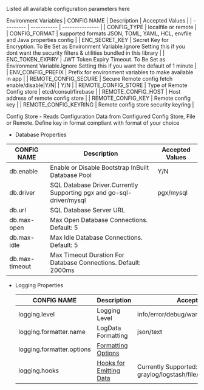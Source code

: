Listed all available configuration parameters here

Environment Variables
| CONFIG NAME | Description | Accepted Values |
| --------- | ----------- | --------------- |
| CONFIG_TYPE | localfile or remote |
| CONFIG_FORMAT | supported formats JSON, TOML, YAML, HCL, envfile and Java properties config |
| ENC_SECRET_KEY | Secret Key for Encryption. To Be Set as Environment Variable.Ignore Setting this if you dont want the security filters & utilities bundled in this library |
| ENC_TOKEN_EXPIRY | JWT Token Expiry Timeout. To Be Set as Environment Variable.Ignore Setting this if you want the default of 1 minute |
| ENV_CONFIG_PREFIX | Prefix for environment variables to make available in app |
| REMOTE_CONFIG_SECURE | Secure Remote config fetch enable/disable|Y/N| | Y/N |
| REMOTE_CONFIG_STORE | Type of Remote Config store | etcd/consul/firebase |
| REMOTE_CONFIG_HOST | Host address of remote config store |
| REMOTE_CONFIG_KEY | Remote config key |
| REMOTE_CONFIG_KEYRING | Remote config store security keyring |

Config Store - Reads Configuration Data from Configured Config Store, File or Remote. Define key in format compliant with format of your choice

- Database Properties

| CONFIG NAME    | Description                                                          | Accepted Values |
| -------------- | -------------------------------------------------------------------- | --------------- |
| db.enable      | Enable or Disable Bootstrap InBuilt Database Pool                    | Y/N             |
| db.driver      | SQL Database Driver.Currently Supporting pgx and go-sql-driver/mysql | pgx/mysql       |
| db.url         | SQL Database Server URL                                              |                 |
| db.max-open    | Max Open Database Connections. Default: 5                            |                 |
| db.max-idle    | Max Idle Database Connections. Default: 5                            |                 |
| db.max-timeout | Max Timeout Duration For Database Connections. Default: 2000ms       |                 |

- Logging Properties

  | CONFIG NAME               | Description                                                               | Accepted Values                                                     |
  | ------------------------- | ------------------------------------------------------------------------- | ------------------------------------------------------------------- |
  | logging.level             | Logging Level                                                             | info/error/debug/warn/fatal                                         |
  | logging.formatter.name    | LogData Formatting                                                        | json/text                                                           |
  | logging.formatter.options | [Formatting Options](https://github.com/heralight/logrus_mate#formatters) |                                                                     |
  | logging.hooks             | [Hooks for Emitting Data](https://github.com/heralight/logrus_mate#hooks) | Currently Supported: graylog/logstash/file/syslog/filewithformatter |
